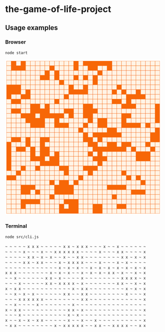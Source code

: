 # the-game-of-life-project
## Usage examples
### Browser

```sh
node start
```

[<img src="/docs/scr-web.png" alt="Usage Example" width="500"/>](/docs/scr-web.png)

### Terminal

```sh
node src/cli.js
```

```sh
~ ~ ~ ~ ~ x x x ~ ~ ~ ~ ~ x x ~ x x x ~ ~ ~ x ~ ~ x ~ ~ ~ ~ ~ ~ 
~ ~ ~ ~ x ~ ~ ~ x ~ ~ x x x x x x ~ ~ ~ ~ x ~ ~ ~ x x ~ ~ ~ ~ x 
~ ~ ~ ~ ~ x x ~ x ~ x ~ ~ x ~ ~ x x ~ ~ ~ ~ ~ ~ ~ ~ x x ~ x ~ x 
~ ~ ~ ~ x x ~ x x ~ ~ ~ x ~ x x x x ~ ~ ~ x ~ ~ ~ x ~ x ~ ~ ~ ~ 
~ ~ ~ ~ ~ ~ ~ ~ ~ ~ ~ ~ x ~ x ~ x ~ ~ x ~ x ~ x ~ x ~ x ~ x ~ x 
x x x ~ ~ ~ ~ ~ ~ ~ x ~ x ~ x ~ ~ x ~ x ~ x ~ x x ~ x ~ ~ x ~ x 
~ ~ x ~ ~ ~ ~ ~ ~ x x ~ x ~ ~ ~ ~ x ~ ~ ~ ~ ~ ~ ~ ~ x x x x ~ x 
~ ~ ~ x ~ ~ ~ ~ ~ x x ~ x x x x ~ x ~ ~ ~ ~ ~ ~ ~ x x ~ ~ x ~ x 
x ~ x x ~ ~ ~ ~ ~ ~ ~ ~ ~ ~ ~ x ~ x x ~ ~ ~ ~ ~ ~ ~ ~ x ~ x ~ x 
~ ~ x ~ x ~ x ~ ~ ~ ~ ~ ~ x x ~ ~ x x ~ ~ ~ ~ ~ ~ ~ ~ x ~ ~ ~ x 
~ ~ ~ x x x x x x ~ ~ ~ ~ ~ ~ ~ ~ x x ~ ~ ~ ~ ~ ~ ~ ~ ~ ~ ~ ~ x 
~ ~ x ~ ~ ~ ~ x ~ ~ ~ ~ ~ ~ ~ x ~ ~ ~ ~ ~ ~ ~ ~ ~ ~ ~ ~ ~ ~ ~ ~ 
x ~ x x ~ ~ ~ ~ ~ ~ ~ ~ ~ ~ x x ~ x ~ ~ ~ ~ ~ ~ ~ ~ ~ ~ ~ ~ ~ x 
~ ~ ~ x ~ ~ ~ ~ ~ ~ ~ ~ ~ ~ x ~ x ~ ~ ~ ~ ~ ~ ~ ~ ~ ~ ~ ~ ~ ~ ~ 
x ~ ~ x ~ x ~ x x ~ ~ ~ ~ ~ x ~ ~ x ~ ~ x ~ ~ ~ ~ ~ ~ ~ ~ ~ ~ x 
~ x x ~ ~ ~ ~ ~ ~ ~ ~ x ~ x x x x x ~ ~ x x ~ ~ x x x x ~ ~ x x
```
